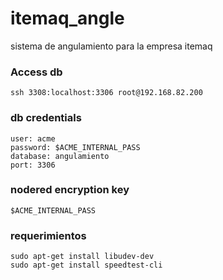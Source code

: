 itemaq_angle
============

sistema de angulamiento para la empresa itemaq

### Access db
```
ssh 3308:localhost:3306 root@192.168.82.200
```
### db credentials
```
user: acme
password: $ACME_INTERNAL_PASS
database: angulamiento
port: 3306
```

### nodered encryption key

```
$ACME_INTERNAL_PASS
```
### requerimientos
```
sudo apt-get install libudev-dev
sudo apt-get install speedtest-cli
```
